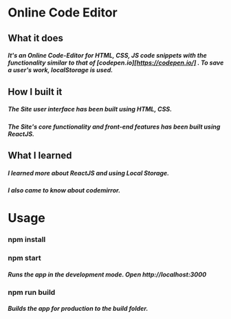 # Online Code Editor

## What it does
##### It's an Online Code-Editor for HTML, CSS, JS code snippets with the functionality similar to that of [codepen.io][https://codepen.io/] . To save a user's work, localStorage is used.

## How I built it
##### The Site user interface has been built using HTML, CSS.
##### The Site's core functionality and front-end features has been built using ReactJS.

## What I learned
##### I learned more about ReactJS and using Local Storage.
##### I also came to know about codemirror.

# Usage
### npm install
### npm start
##### Runs the app in the development mode. Open http://localhost:3000

### npm run build
##### Builds the app for production to the build folder.
